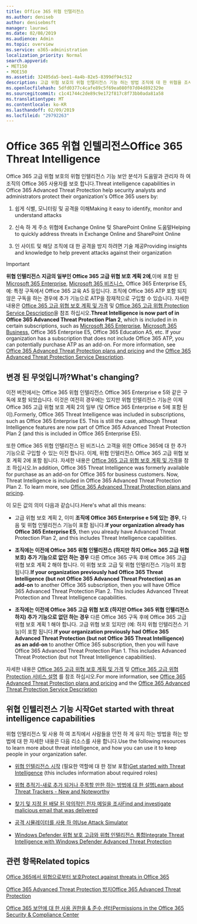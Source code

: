 ```yaml
---
title: Office 365 위협 인텔리전스
ms.author: deniseb
author: denisebmsft
manager: laurawi
ms.date: 02/08/2019
ms.audience: Admin
ms.topic: overview
ms.service: o365-administration
localization_priority: Normal
search.appverid:
- MET150
- MOE150
ms.assetid: 32405da5-bee1-4a4b-82e5-8399df94c512
description: 고급 위협 보호의 위협 인텔리전스 기능 하는 방법 조직에 대 한 위협을 조사, 맬웨어, 피싱와 파트너가 대신 Office 365에서 발견 하는 다른 공격에 응답 하 고 위협 지표에 대 한 검색에 대해 알아봅니다.
ms.openlocfilehash: 5dfd0377c4cafe89c5f69ea080f07d04d892329e
ms.sourcegitcommit: c1c41744c2de89c9e172f817c8f73bb0ada81a58
ms.translationtype: MT
ms.contentlocale: ko-KR
ms.lasthandoff: 02/09/2019
ms.locfileid: "29792263"
---
```

# <a name="office-365-threat-intelligence"></a><span data-ttu-id="5ad91-103">Office 365 위협 인텔리전스</span><span class="sxs-lookup"><span data-stu-id="5ad91-103">Office 365 Threat Intelligence</span></span>

<span data-ttu-id="5ad91-104">Office 365 고급 위협 보호의 위협 인텔리전스 기능 보안 분석가 도움말과 관리자 하 여 조직의 Office 365 사용자를 보호 합니다.</span><span class="sxs-lookup"><span data-stu-id="5ad91-104">Threat intelligence capabilities in Office 365 Advanced Threat Protection help security analysts and administrators protect their organization's Office 365 users by:</span></span>
  
1. <span data-ttu-id="5ad91-105">쉽게 식별, 모니터링 및 공격을 이해</span><span class="sxs-lookup"><span data-stu-id="5ad91-105">Making it easy to identify, monitor and understand attacks</span></span>
    
2. <span data-ttu-id="5ad91-106">신속 하 게 주소 위협에 Exchange Online 및 SharePoint Online 도움말</span><span class="sxs-lookup"><span data-stu-id="5ad91-106">Helping to quickly address threats in Exchange Online and SharePoint Online</span></span>
    
3. <span data-ttu-id="5ad91-107">인 사이트 및 해당 조직에 대 한 공격을 방지 하려면 기술 제공</span><span class="sxs-lookup"><span data-stu-id="5ad91-107">Providing insights and knowledge to help prevent attacks against their organization</span></span>
    
> [!IMPORTANT]
> <span data-ttu-id="5ad91-p101">**위협 인텔리전스 지금의 일부인 Office 365 고급 위협 보호 계획 2에**,이에 포함 된 [Microsoft 365 Enterprise](https://www.microsoft.com/microsoft-365/enterprise/home), [Microsoft 365 비즈니스](https://www.microsoft.com/microsoft-365/business), Office 365 Enterprise E5, 예: 특정 구독에서 Office 365 교육 A5 등입니다. 조직에 Office 365 ATP 포함 되지 않은 구독을 하는 경우에 추가 기능으로 ATP을 잠재적으로 구입할 수 있습니다. 자세한 내용은 [Office 365 고급 위협 보호 계획 및 가격](https://products.office.com/exchange/advance-threat-protection) 및 [Office 365 고급 위협 Protection Service Description](https://docs.microsoft.com/en-us/office365/servicedescriptions/office-365-advanced-threat-protection-service-description#whats-new-in-office-365-advanced-threat-protection-atp)을 참조 하십시오.</span><span class="sxs-lookup"><span data-stu-id="5ad91-p101">**Threat Intelligence is now part of in Office 365 Advanced Threat Protection Plan 2**, which is included in in certain subscriptions, such as [Microsoft 365 Enterprise](https://www.microsoft.com/microsoft-365/enterprise/home), [Microsoft 365 Business](https://www.microsoft.com/microsoft-365/business), Office 365 Enterprise E5, Office 365 Education A5, etc. If your organization has a subscription that does not include Office 365 ATP, you can potentially purchase ATP as an add-on. For more information, see [Office 365 Advanced Threat Protection plans and pricing](https://products.office.com/exchange/advance-threat-protection) and the [Office 365 Advanced Threat Protection Service Description](https://docs.microsoft.com/en-us/office365/servicedescriptions/office-365-advanced-threat-protection-service-description#whats-new-in-office-365-advanced-threat-protection-atp).</span></span> 
  
## <a name="whats-changing"></a><span data-ttu-id="5ad91-110">변경 된 무엇입니까?</span><span class="sxs-lookup"><span data-stu-id="5ad91-110">What's changing?</span></span>

<span data-ttu-id="5ad91-p102">이전 버전에서는 Office 365 위협 인텔리전스 Office 365 Enterprise e 5와 같은 구독에 포함 되었습니다. 이것은 여전히 경우에는 있지만 위협 인텔리전스 기능은 이제 Office 365 고급 위협 보호 계획 2의 일부 (및 Office 365 Enterprise e 5에 포함 된이).</span><span class="sxs-lookup"><span data-stu-id="5ad91-p102">Formerly, Office 365 Threat Intelligence was included in subscriptions, such as Office 365 Enterprise E5. This is still the case, although Threat Intelligence features are now part of Office 365 Advanced Threat Protection Plan 2 (and this is included in Office 365 Enterprise E5).</span></span> 

<span data-ttu-id="5ad91-p103">또한 Office 365 위협 인텔리전스 된 비즈니스 고객을 위한 Office 365에 대 한 추가 기능으로 구입할 수 있는 이전 합니다. 이제, 위협 인텔리전스 Office 365 고급 위협 보호 계획 2에 포함 됩니다. 자세한 내용은 [Office 365 고급 위협 보호 계획 및 가격](https://products.office.com/exchange/advance-threat-protection)을 참조 하십시오.</span><span class="sxs-lookup"><span data-stu-id="5ad91-p103">In addition, Office 365 Threat Intelligence was formerly available for purchase as an add-on for Office 365 for business customers. Now, Threat Intelligence is included in Office 365 Advanced Threat Protection Plan 2. To learn more, see [Office 365 Advanced Threat Protection plans and pricing](https://products.office.com/exchange/advance-threat-protection).</span></span>

<span data-ttu-id="5ad91-116">이 모든 값의 의미 다음과 같습니다.</span><span class="sxs-lookup"><span data-stu-id="5ad91-116">Here's what all this means:</span></span>

- <span data-ttu-id="5ad91-117">고급 위협 보호 계획 2, 이미 **조직에 Office 365 Enterprise e 5에 있는 경우**, 다음 및 위협 인텔리전스 기능이 포함 됩니다.</span><span class="sxs-lookup"><span data-stu-id="5ad91-117">**If your organization already has Office 365 Enterprise E5**, then you already have Advanced Threat Protection Plan 2, and this includes Threat Intelligence capabilities.</span></span>

- <span data-ttu-id="5ad91-p104">**조직에는 이전에 Office 365 위협 인텔리전스 (하지만 하지 Office 365 고급 위협 보호) 추가 기능으로 없던 하는 경우** 다른 Office 365 구독 후에 Office 365 고급 위협 보호 계획 2 해야 합니다. 이 위협 보호 고급 및 위협 인텔리전스 기능이 포함 됩니다.</span><span class="sxs-lookup"><span data-stu-id="5ad91-p104">**If your organization previously had Office 365 Threat Intelligence (but not Office 365 Advanced Threat Protection) as an add-on** to another Office 365 subscription, then you will have Office 365 Advanced Threat Protection Plan 2. This includes Advanced Threat Protection and Threat Intelligence capabilities.</span></span> 

- <span data-ttu-id="5ad91-p105">**조직에는 이전에 Office 365 고급 위협 보호 (하지만 Office 365 위협 인텔리전스 하지) 추가 기능으로 없던 하는 경우** 다른 Office 365 구독 후에 Office 365 고급 위협 보호 계획 1 해야 합니다. 고급 위협 보호 있지만 (예: 하지 위협 인텔리전스 기능)이 포함 됩니다.</span><span class="sxs-lookup"><span data-stu-id="5ad91-p105">**If your organization previously had Office 365 Advanced Threat Protection (but not Office 365 Threat Intelligence) as an add-on** to another Office 365 subscription, then you will have Office 365 Advanced Threat Protection Plan 1. This includes Advanced Threat Protection (but not Threat Intelligence capabilities).</span></span>

<span data-ttu-id="5ad91-122">자세한 내용은 [Office 365 고급 위협 보호 계획 및 가격](https://products.office.com/exchange/advance-threat-protection) 및 [Office 365 고급 위협 Protection 서비스 설명](https://docs.microsoft.com/en-us/office365/servicedescriptions/office-365-advanced-threat-protection-service-description#whats-new-in-office-365-advanced-threat-protection-atp) 를 참조 하십시오.</span><span class="sxs-lookup"><span data-stu-id="5ad91-122">For more information, see [Office 365 Advanced Threat Protection plans and pricing](https://products.office.com/exchange/advance-threat-protection) and the [Office 365 Advanced Threat Protection Service Description](https://docs.microsoft.com/en-us/office365/servicedescriptions/office-365-advanced-threat-protection-service-description#whats-new-in-office-365-advanced-threat-protection-atp)</span></span>

## <a name="get-started-with-threat-intelligence-capabilities"></a><span data-ttu-id="5ad91-123">위협 인텔리전스 기능 시작</span><span class="sxs-lookup"><span data-stu-id="5ad91-123">Get started with threat intelligence capabilities</span></span>

<span data-ttu-id="5ad91-124">위협 인텔리전스 및 사용 하 여 조직에서 사람들을 안전 하 게 유지 하는 방법을 하는 방법에 대 한 자세한 내용은 다음 리소스를 사용 합니다.</span><span class="sxs-lookup"><span data-stu-id="5ad91-124">Use the following resources to learn more about threat intelligence, and how you can use it to keep people in your organization safer.</span></span>
  
- <span data-ttu-id="5ad91-125">[위협 인텔리전스 시작](get-started-with-ti.md) (필요한 역할에 대 한 정보 포함)</span><span class="sxs-lookup"><span data-stu-id="5ad91-125">[Get started with Threat Intelligence](get-started-with-ti.md) (this includes information about required roles)</span></span> 
    
- [<span data-ttu-id="5ad91-126">위협 추적기-새로 추가 되거나 주목할 만한 하는 방법에 대 한 설명</span><span class="sxs-lookup"><span data-stu-id="5ad91-126">Learn about Threat Trackers - New and Noteworthy</span></span>](threat-trackers.md)
    
- [<span data-ttu-id="5ad91-127">찾기 및 지정 된 배달 된 악의적인 전자 메일을 조사</span><span class="sxs-lookup"><span data-stu-id="5ad91-127">Find and investigate malicious email that was delivered</span></span>](investigate-malicious-email-that-was-delivered.md)
    
- [<span data-ttu-id="5ad91-128">공격 시뮬레이터를 사용 하 여</span><span class="sxs-lookup"><span data-stu-id="5ad91-128">Use Attack Simulator</span></span>](attack-simulator.md)
    
- [<span data-ttu-id="5ad91-129">Windows Defender 위협 보호 고급와 위협 인텔리전스 통합</span><span class="sxs-lookup"><span data-stu-id="5ad91-129">Integrate Threat Intelligence with Windows Defender Advanced Threat Protection</span></span>](integrate-office-365-ti-with-wdatp.md)
    
## <a name="related-topics"></a><span data-ttu-id="5ad91-130">관련 항목</span><span class="sxs-lookup"><span data-stu-id="5ad91-130">Related topics</span></span>

[<span data-ttu-id="5ad91-131">Office 365에서 위협으로부터 보호</span><span class="sxs-lookup"><span data-stu-id="5ad91-131">Protect against threats in Office 365</span></span>](protect-against-threats.md)
  
[<span data-ttu-id="5ad91-132">Office 365 Advanced Threat Protection 방지</span><span class="sxs-lookup"><span data-stu-id="5ad91-132">Office 365 Advanced Threat Protection</span></span>](office-365-atp.md)
  
[<span data-ttu-id="5ad91-133">Office 365 보안에 대 한 사용 권한을 &amp; 준수 센터</span><span class="sxs-lookup"><span data-stu-id="5ad91-133">Permissions in the Office 365 Security &amp; Compliance Center</span></span>](permissions-in-the-security-and-compliance-center.md)
  

